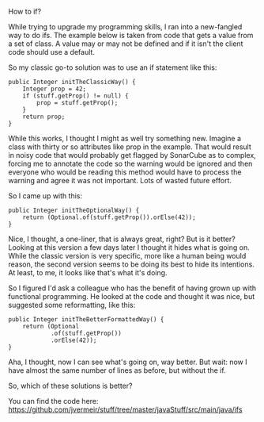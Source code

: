 How to if? 

While trying to upgrade my programming skills, I ran into a new-fangled way to do ifs. 
The example below is taken from code that gets a value from a set of class. A value may or may not be defined and if it isn't the client code should use a default. 
  
So my classic go-to solution was to use an if statement like this:

    public Integer initTheClassicWay() {
        Integer prop = 42;
        if (stuff.getProp() != null) {
            prop = stuff.getProp();
        }
        return prop;
    }

While this works, I thought I might as well try something new. Imagine a class with thirty or so attributes like prop in the example.
That would result in noisy code that would probably get flagged by SonarCube as to complex, forcing
me to annotate the code so the warning would be ignored and then everyone who would be reading
this method would have to process the warning and agree it was not important. Lots of wasted future effort.

So I came up with this:

    public Integer initTheOptionalWay() {
        return (Optional.of(stuff.getProp()).orElse(42));
    }

Nice, I thought, a one-liner, that is always great, right? But is it better? Looking at this 
version a few days later I thought it hides what is going on. While the classic version is
very specific, more like a human being would reason, the second version seems to be doing its best
to hide its intentions. At least, to me, it looks like that's what it's doing.

So I figured I'd ask a colleague who has the benefit of having grown up with functional programming.
He looked at the code and thought it was nice, but suggested some reformatting, like this:

    public Integer initTheBetterFormattedWay() {
        return (Optional
                .of(stuff.getProp())
                .orElse(42));
    }

Aha, I thought, now I can see what's going on, way better. But wait: now I have almost the same number of lines as before, but without the if. 

So, which of these solutions is better?

You can find the code here: https://github.com/jvermeir/stuff/tree/master/javaStuff/src/main/java/ifs
